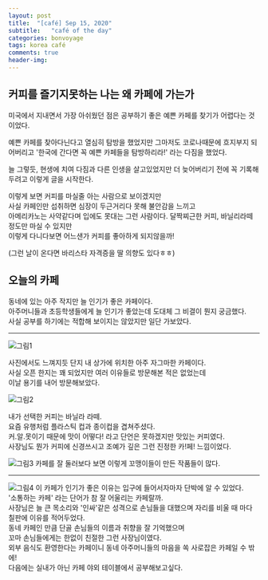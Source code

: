 ```yaml
---
layout: post
title:  "[café] Sep 15, 2020"
subtitle:   "café of the day"
categories: bonvoyage
tags: korea café
comments: true
header-img: 
---
```



## 커피를 즐기지못하는 나는 왜 카페에 가는가  
  
미국에서 지내면서 가장 아쉬웠던 점은 공부하기 좋은 예쁜 카페를 찾기가 어렵다는 것이었다.  

예쁜 카페를 찾아다닌다고 열심히 탐방을 했었지만 그마저도 코로나때문에 흐지부지 되어버리고 '한국에 간다면 꼭 예쁜 카페들을 탐방하리라!' 라는 다짐을 했었다.  

늘 그렇듯, 현생에 치여 다짐과 다른 인생을 살고있었지만 더 늦어버리기 전에 꼭 기록해두려고 이렇게 글을 시작한다.

이렇게 보면 커피를 마실줄 아는 사람으로 보이겠지만  
사실 카페인만 섭취하면 심장이 두근거리다 못해 불안감을 느끼고  
아메리카노는 사약같다며 입에도 못대는 그런 사람이다. 
달짝찌근한 커피, 바닐리라떼 정도만 마실 수 있지만  
이렇게 다니다보면 어느샌가 커피를 좋아하게 되지않을까!  

(그런 날이 온다면 바리스타 자격증을 딸 의향도 있다ㅎㅎ)

## 오늘의 카페
동네에 있는 아주 작지만 늘 인기가 좋은 카페이다.  
아주머니들과 초등학생들에게 늘 인기가 좋았는데 도대체 그 비결이 뭔지 궁금했다.  
사실 공부를 하기에는 적합해 보이지는 않았지만 일단 가보았다.  

---  

![그림1](https://ataraxiady.github.io/assets/img/bonvoyage/korea/2020-09-15-cafe1.jpg)

  사진에서도 느껴지듯 단지 내 상가에 위치한 아주 자그마한 카페이다.   
  사실 오픈 한지는 꽤 되었지만 여러 이유들로 방문해본 적은 없었는데  
  이날 용기를 내어 방문해보았다.  
  
![그림2](https://ataraxiady.github.io/assets/img/bonvoyage/korea/2020-09-15-cafe2.jpg)

  내가 선택한 커피는 바닐라 라떼.  
  요즘 유행처럼 플라스틱 컵과 종이컵을 겹쳐주셨다.  
  커.알.못이기 때문에 맛이 어떻다! 라고 단언은 못하겠지만 맛있는 커피였다.  
  사장님도 뭔가 커피에 신경쓰시고 조예가 깊은 그런 진정한 카!페! 느낌이었다.

![그림3](https://ataraxiady.github.io/assets/img/bonvoyage/korea/2020-09-15-cafe3.jpg)
    카페를 잘 둘러보다 보면 이렇게 꼬맹이들이 만든 작품들이 많다.  

---
![그림4](https://ataraxiady.github.io/assets/img/bonvoyage/korea/2020-09-15-cafe4.jpg)
    이 카페가 인기가 좋은 이유는 입구에 들어서자마자 단박에 알 수 있었다.  
    '소통하는 카페' 라는 단어가 참 잘 어울리는 카페랄까.  
    사장님은 늘 큰 목소리와 '인싸'같은 성격으로 손님들을 대했으며  자리를 비울 때 마다 칠판에 이유를 적어두었다.  
    동네 카페인 만큼 단골 손님들의 이름과 취향을 잘 기억했으며  
    꼬마 손님들에게는 한없이 친절한 그런 사장님이였다.  
    외부 음식도 환영한다는 카페이니 동네 아주머니들의 마음을 쏙 사로잡은 카페일 수 밖에!  
    다음에는 실내가 아닌 카페 야외 테이블에서 공부해보고싶다.

